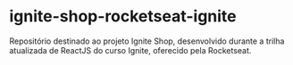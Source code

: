 # ignite-shop-rocketseat-ignite
Repositório destinado ao projeto Ignite Shop, desenvolvido durante a trilha atualizada de ReactJS do curso Ignite, oferecido pela Rocketseat.
